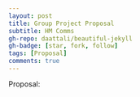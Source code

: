 ```yaml
---
layout: post
title: Group Project Proposal
subtitle: HM Comms
gh-repo: daattali/beautiful-jekyll
gh-badge: [star, fork, follow]
tags: [Proposal]
comments: true
---
```

Proposal: 

